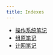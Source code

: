 ```yaml
---
title: Indexes
---
```


- [操作系统笔记](/notes408/indexes/操作系统笔记_index)
- [组原笔记](/notes408/indexes/组原笔记_index)
- [计网笔记](/notes408/indexes/计网笔记_index)

